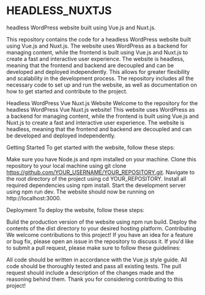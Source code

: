 # HEADLESS_NUXTJS
headless WordPress website built using Vue.js and Nuxt.js.

This repository contains the code for a headless WordPress website built using Vue.js and Nuxt.js. The website uses WordPress as a backend for managing content, while the frontend is built using Vue.js and Nuxt.js to create a fast and interactive user experience. The website is headless, meaning that the frontend and backend are decoupled and can be developed and deployed independently. This allows for greater flexibility and scalability in the development process. The repository includes all the necessary code to set up and run the website, as well as documentation on how to get started and contribute to the project.



Headless WordPress Vue Nuxt.js Website
Welcome to the repository for the headless WordPress Vue Nuxt.js website! This website uses WordPress as a backend for managing content, while the frontend is built using Vue.js and Nuxt.js to create a fast and interactive user experience. The website is headless, meaning that the frontend and backend are decoupled and can be developed and deployed independently.

Getting Started
To get started with the website, follow these steps:

Make sure you have Node.js and npm installed on your machine.
Clone this repository to your local machine using git clone https://github.com/YOUR_USERNAME/YOUR_REPOSITORY.git.
Navigate to the root directory of the project using cd YOUR_REPOSITORY.
Install all required dependencies using npm install.
Start the development server using npm run dev.
The website should now be running on http://localhost:3000.

Deployment
To deploy the website, follow these steps:

Build the production version of the website using npm run build.
Deploy the contents of the dist directory to your desired hosting platform.
Contributing
We welcome contributions to this project! If you have an idea for a feature or bug fix, please open an issue in the repository to discuss it. If you'd like to submit a pull request, please make sure to follow these guidelines:

All code should be written in accordance with the Vue.js style guide.
All code should be thoroughly tested and pass all existing tests.
The pull request should include a description of the changes made and the reasoning behind them.
Thank you for considering contributing to this project!
